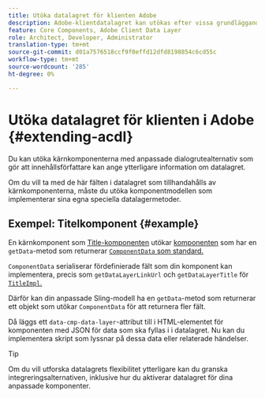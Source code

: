 ```yaml
---
title: Utöka datalagret för klienten Adobe
description: Adobe-klientdatalagret kan utökas efter vissa grundläggande mönster
feature: Core Components, Adobe Client Data Layer
role: Architect, Developer, Administrator
translation-type: tm+mt
source-git-commit: d01a7576518ccf9f0effd12dfd8198854c6cd55c
workflow-type: tm+mt
source-wordcount: '285'
ht-degree: 0%

---
```



# Utöka datalagret för klienten i Adobe {#extending-acdl}

Du kan utöka kärnkomponenterna med anpassade dialogrutealternativ som gör att innehållsförfattare kan ange ytterligare information om datalagret.

Om du vill ta med de här fälten i datalagret som tillhandahålls av kärnkomponenterna, måste du utöka komponentmodellen som implementerar sina egna speciella datalagermetoder.

## Exempel: Titelkomponent {#example}

En kärnkomponent som [Title-komponenten](https://github.com/adobe/aem-core-wcm-components/blob/master/bundles/core/src/main/java/com/adobe/cq/wcm/core/components/models/Title.java) utökar [komponenten](https://github.com/adobe/aem-core-wcm-components/blob/master/bundles/core/src/main/java/com/adobe/cq/wcm/core/components/models/Title.java) som har en `getData`-metod som returnerar [`ComponentData` som standard.](https://github.com/adobe/aem-core-wcm-components/blob/master/bundles/core/src/main/java/com/adobe/cq/wcm/core/components/models/datalayer/ComponentData.java)

`ComponentData` serialiserar fördefinierade fält som din komponent kan implementera, precis som  `getDataLayerLinkUrl` och  `getDataLayerTitle` för  [`TitleImpl`.](https://github.com/adobe/aem-core-wcm-components/blob/master/bundles/core/src/main/java/com/adobe/cq/wcm/core/components/internal/models/v1/TitleImpl.java)

Därför kan din anpassade Sling-modell ha en `getData`-metod som returnerar ett objekt som utökar `ComponentData` för att returnera fler fält.

Då läggs ett `data-cmp-data-layer`-attribut till i HTML-elementet för komponenten med JSON för data som ska fyllas i i datalagret. Nu kan du implementera skript som lyssnar på dessa data eller relaterade händelser.

>[!TIP]
>
>Om du vill utforska datalagrets flexibilitet ytterligare kan du granska integreringsalternativen, inklusive hur du aktiverar datalagret för dina anpassade komponenter.
